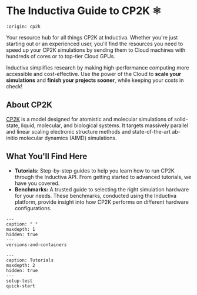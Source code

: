 # The Inductiva Guide to CP2K ⚛️

```{banner}
:origin: cp2k
```

Your resource hub for all things CP2K at Inductiva. Whether you're just starting out or an experienced user, you'll find the resources you need to speed up your CP2K simulations by sending them to Cloud machines with hundreds of cores or to top-tier Cloud GPUs.

Inductiva simplifies research by making high-performance computing more accessible and cost-effective. Use the power of the Cloud to **scale your simulations** and **finish your projects sooner**, while keeping your costs in check!

## About CP2K
[CP2K](https://www.cp2k.org/about) is a model designed for atomistic and molecular simulations of solid-state, liquid, molecular, and biological systems. It targets massively parallel and linear scaling electronic structure methods and state-of-the-art ab-initio molecular dynamics (AIMD) simulations.

## What You'll Find Here
- **Tutorials:** Step-by-step guides to help you learn how to run CP2K through the Inductiva API. From getting started to advanced tutorials, we have you covered.
- **Benchmarks:** A trusted guide to selecting the right simulation hardware for your needs. These benchmarks, conducted using the Inductiva platform, provide insight into how CP2K performs on different hardware configurations.


```{toctree}
---
caption: " "
maxdepth: 1
hidden: true
---
versions-and-containers
```


```{toctree}
---
caption: Tutorials
maxdepth: 2
hidden: true
---
setup-test
quick-start
```
